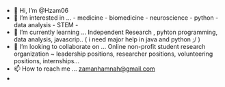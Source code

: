 - 👋 Hi, I’m @Hzam06
- 👀 I’m interested in ... - medicine - biomedicine - neuroscience - python - data analysis - STEM - 
- 🌱 I’m currently learning ... Independent Research , pyhton programming, data analysis, javascrip.. ( i need major help in java and python ;/ )
- 💞️ I’m looking to collaborate on ... Online non-profit student research organization ~ leadership positions, researcher positions, volunteering positions, internships...
- 📫 How to reach me ... zamanhamnah@gmail.com
- 
<!---
Hzam06/Hzam06 is a ✨ special ✨ repository because its `README.md` (this file) appears on your GitHub profile.
You can click the Preview link to take a look at your changes.
--->
